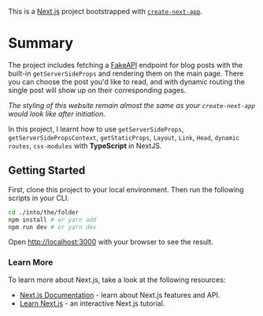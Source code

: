 This is a [Next.js](https://nextjs.org/) project bootstrapped with [`create-next-app`](https://github.com/vercel/next.js/tree/canary/packages/create-next-app).

# Summary

The project includes fetching a [FakeAPI](https://jsonplaceholder.typicode.com) endpoint for blog posts with the built-in `getServerSideProps` and rendering them on the main page. There you can choose the post you'd like to read, and with dynamic routing the single post will show up on their corresponding pages.

_The styling of this website remain almost the same as your `create-next-app` would look like after initiation._

In this project, I learnt how to use `getServerSideProps`, `getServerSidePropsContext`, `getStaticProps`, `Layout`, `Link`, `Head`, `dynamic routes`, `css-modules` with **TypeScript** in NextJS.

## Getting Started

First, clone this project to your local environment. Then run the following scripts in your CLI.

```bash
cd ./into/the/folder
npm install # or yarn add
npm run dev # or yarn dev
```

Open [http://localhost:3000](http://localhost:3000) with your browser to see the result.

### Learn More

To learn more about Next.js, take a look at the following resources:

- [Next.js Documentation](https://nextjs.org/docs) - learn about Next.js features and API.
- [Learn Next.js](https://nextjs.org/learn) - an interactive Next.js tutorial.
